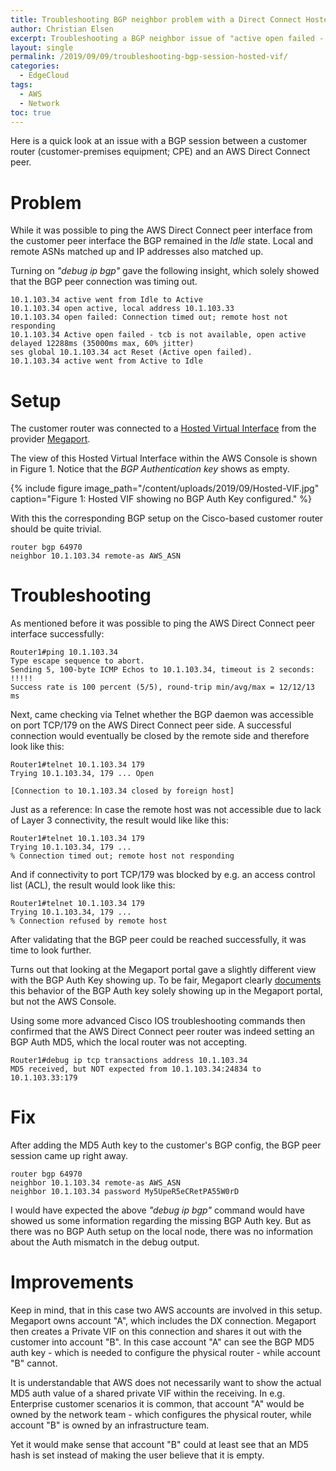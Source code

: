 ```yaml
---
title: Troubleshooting BGP neighbor problem with a Direct Connect Hosted VIF
author: Christian Elsen
excerpt: Troubleshooting a BGP neighbor issue of "active open failed - tcb is not available" on a Megaport Hosted VIF due to unset BGP MD5 Auth key
layout: single
permalink: /2019/09/09/troubleshooting-bgp-session-hosted-vif/
categories:
  - EdgeCloud
tags:
  - AWS
  - Network
toc: true
---
```


Here is a quick look at an issue with a BGP session between a customer router (customer-premises equipment; CPE) and an AWS Direct Connect peer.

# Problem

While it was possible to ping the AWS Direct Connect peer interface from the customer peer interface the BGP remained in the *Idle* state. Local and remote ASNs matched up and IP addresses also matched up.

Turning on *"debug ip bgp"* gave the following insight, which solely showed that the BGP peer connection was timing out.

```
10.1.103.34 active went from Idle to Active
10.1.103.34 open active, local address 10.1.103.33
10.1.103.34 open failed: Connection timed out; remote host not responding
10.1.103.34 Active open failed - tcb is not available, open active delayed 12288ms (35000ms max, 60% jitter)
ses global 10.1.103.34 act Reset (Active open failed).
10.1.103.34 active went from Active to Idle

```

# Setup

The customer router was connected to a [Hosted Virtual Interface](https://aws.amazon.com/directconnect/partners/) from the provider [Megaport](https://www.megaport.com/).

The view of this Hosted Virtual Interface within the AWS Console is shown in Figure 1. Notice that the *BGP Authentication key* shows as empty.

{% include figure image_path="/content/uploads/2019/09/Hosted-VIF.jpg" caption="Figure 1: Hosted VIF showing no BGP Auth Key configured." %}

With this the corresponding BGP setup on the Cisco-based customer router should be quite trivial.  

```
router bgp 64970
neighbor 10.1.103.34 remote-as AWS_ASN
```

# Troubleshooting

As mentioned before it was possible to ping the AWS Direct Connect peer interface successfully:
```
Router1#ping 10.1.103.34
Type escape sequence to abort.
Sending 5, 100-byte ICMP Echos to 10.1.103.34, timeout is 2 seconds:
!!!!!
Success rate is 100 percent (5/5), round-trip min/avg/max = 12/12/13 ms
```

Next, came checking via Telnet whether the BGP daemon was accessible on port TCP/179 on the AWS Direct Connect peer side.
A successful connection would eventually be closed by the remote side and therefore look like this:
```
Router1#telnet 10.1.103.34 179
Trying 10.1.103.34, 179 ... Open

[Connection to 10.1.103.34 closed by foreign host]
```

Just as a reference: In case the remote host was not accessible due to lack of Layer 3 connectivity, the result would like like this:
```
Router1#telnet 10.1.103.34 179
Trying 10.1.103.34, 179 ...
% Connection timed out; remote host not responding
```

And if connectivity to port TCP/179 was blocked by e.g. an access control list (ACL), the result would look like this:
```
Router1#telnet 10.1.103.34 179
Trying 10.1.103.34, 179 ...
% Connection refused by remote host
```

After validating that the BGP peer could be reached successfully, it was time to look further.

Turns out that looking at the Megaport portal gave a slightly different view with the BGP Auth Key showing up. To be fair, Megaport clearly [documents](https://knowledgebase.megaport.com/cloud-connectivity/aws-cloud/) this behavior of the BGP Auth key solely showing up in the Megaport portal, but not the AWS Console.

Using some more advanced Cisco IOS troubleshooting commands then confirmed that the AWS Direct Connect peer router was indeed setting an BGP Auth MD5, which the local router was not accepting.

```
Router1#debug ip tcp transactions address 10.1.103.34
MD5 received, but NOT expected from 10.1.103.34:24834 to 10.1.103.33:179

```

# Fix

After adding the MD5 Auth key to the customer's BGP config, the BGP peer session came up right away.

```
router bgp 64970
neighbor 10.1.103.34 remote-as AWS_ASN
neighbor 10.1.103.34 password My5UpeR5eCRetPA55W0rD
```

I would have expected the above *"debug ip bgp"* command would have showed us some information regarding the missing BGP Auth key. But as there was no BGP Auth setup on the local node, there was no information about the Auth mismatch in the debug output.  

# Improvements

Keep in mind, that in this case two AWS accounts are involved in this setup. Megaport owns account "A", which includes the DX connection. Megaport then creates a Private VIF on this connection and shares it out with the customer into account "B".
In this case account "A" can see the BGP MD5 auth key - which is needed to configure the physical router - while account "B" cannot.

It is understandable that AWS does not necessarily want to show the actual MD5 auth value of a shared private VIF within the receiving. In e.g. Enterprise customer scenarios it is common, that account "A" would be owned by the network team - which configures the physical router, while account "B" is owned by an infrastructure team.

Yet it would make sense that account "B" could at least see that an MD5 hash is set instead of making the user believe that it is empty.  

